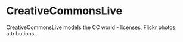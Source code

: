 # CreativeCommonsLive
CreativeCommonsLive models the CC world - licenses, Flickr photos, attributions...
